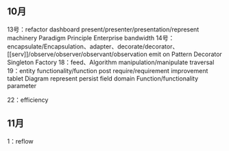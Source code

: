 
## 10月
13号：refactor dashboard present/presenter/presentation/represent machinery Paradigm Principle Enterprise bandwidth 
14号：encapsulate/Encapsulation、adapter、decorate/decorator、[[serv]]/observe/observer/observant/observation emit on Pattern Decorator Singleton Factory 
18：feed、Algorithm manipulation/manipulate traversal 
19：entity functionality/function post  require/requirement improvement tablet Diagram represent persist field domain Function/functionality parameter

22：efficiency
## 11月
1：reflow